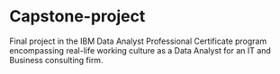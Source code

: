 # Capstone-project
Final project in the IBM Data Analyst Professional Certificate program encompassing real-life working culture as a Data Analyst for an IT and Business consulting firm.  
